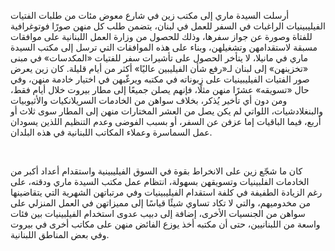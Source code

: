 أرسلت السيدة ماري إلى مكتب زين في شارع معوض مئات من طلبات الفتيات الفيليبينيات الراغبات في السفر للعمل في لبنان، يتضمن طلب كل منهن صورًا فوتوغرافية للفتاة وصورة عن جواز سفرها، وذلك للحصول من وزارة العمل اللبنانية على موافقات مسبقة لاستقدامهن وتشغيلهن، وبناء على هذه الموافقات التي ترسل إلى مكتب السيدة ماري في مانيلا، لا يتأخر الحصول على تأشيرات سفر للفتيات «المكدسات» في مبنى «تخزينهن» إلى لبنان لـ«رفع شأن الفيليبين عاليًا» أكثر من أيام قليلة. كان زين يعرض صور الفتيات الفيليبينيات على زبوناته في مكتبه ويرغّبهن في اختيار خادمة منهن، وفي حال «تسويقه» عشرًا منهن مثلًا، فإنهم يصلن جميعًا إلى مطار بيروت خلال أيام فقط، ومن دون أي تأخير يُذكر، بخلاف سواهن من الخادمات السريلانكيات والأثيوبيات والبنغلادشيات، اللواتي لم يكن يصل من العشر المختارات منهن إلى المطار سوى ثلاث أو أربع، فيما الباقيات إما عزفن عن السفر، أو بسبب الفوضى وعدم التنظيم اللذين يسودان عمل السماسرة وعملاء المكاتب اللبنانية في هذه البلدان.

<br>

كان ما شجّع زين على الانخراط بقوة في السوق الفيليبينية واستقدام أعداد أكبر من الخادمات الفلبينيات وتسويقهن بسهولة، انتظام عمل مكتب السيدة ماري ودقته، على رغم الزيادة الطفيفة في كلفة استقدام الفيليبينيات وفي مرتباتهن الشهرية التي يتقاضينها من مخدوميهم، والتي لا تكاد تساوي شيئًا قياسًا إلى مميزاتهن في العمل المنزلي على سواهن من الجنسيات الأخرى، إضافة إلى دبيب عدوى استخدام الفيلبينيات بين فئات واسعة من اللبنانيين، حتى أن مكتبه أخذ يوزع الفائض منهن على مكاتب أخرى في بيروت وفي بعض المناطق اللبنانية.
